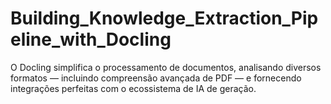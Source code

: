 # Building_Knowledge_Extraction_Pipeline_with_Docling
O Docling simplifica o processamento de documentos, analisando diversos formatos — incluindo compreensão avançada de PDF — e fornecendo integrações perfeitas com o ecossistema de IA de geração.
